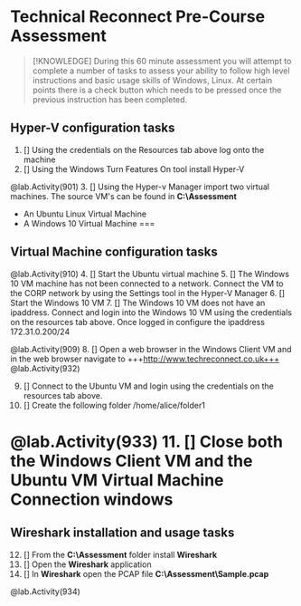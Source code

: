 # Technical Reconnect Pre-Course Assessment

>[!KNOWLEDGE] During this 60 minute assessment you will attempt to complete a number of tasks to assess your ability to follow high level instructions and basic usage skills of Windows, Linux.  At certain points there is a check button which needs to be pressed once the previous instruction has been completed.

## Hyper-V configuration tasks

1. [] Using the credentials on the Resources tab above log onto the machine
2. [] Using the Windows Turn Features On tool install Hyper-V

@lab.Activity(901)
3. [] Using the Hyper-v Manager import two virtual machines.  The source VM's can be found in **C:\Assessment**
- An Ubuntu Linux Virtual Machine
- A Windows 10 Virtual Machine
===
## Virtual Machine configuration tasks
@lab.Activity(910)
4. [] Start the Ubuntu virtual machine
5. [] The Windows 10 VM machine has not been connected to a network.  Connect the VM to the CORP network by using the Settings tool in the Hyper-V Manager
6. [] Start the Windows 10 VM
7. [] The Windows 10 VM does not have an ipaddress.  Connect and login into the Windows 10 VM using the credentials on the resources tab above.  Once logged in configure the ipaddress 172.31.0.200/24

@lab.Activity(909)
8. [] Open a web browser in the Windows Client VM and in the web browser navigate to +++http://www.techreconnect.co.uk+++
@lab.Activity(932)

9. [] Connect to the Ubuntu VM and login using the credentials on the resources tab above.
10. [] Create the following folder /home/alice/folder1

@lab.Activity(933)
11. [] Close both the Windows Client VM and the Ubuntu VM Virtual Machine Connection windows
===
## Wireshark installation and usage tasks
12. [] From the **C:\Assessment** folder install **Wireshark**
13. [] Open the **Wireshark** application
13. [] In **Wireshark** open the PCAP file **C:\Assessment\Sample.pcap**

@lab.Activity(934)